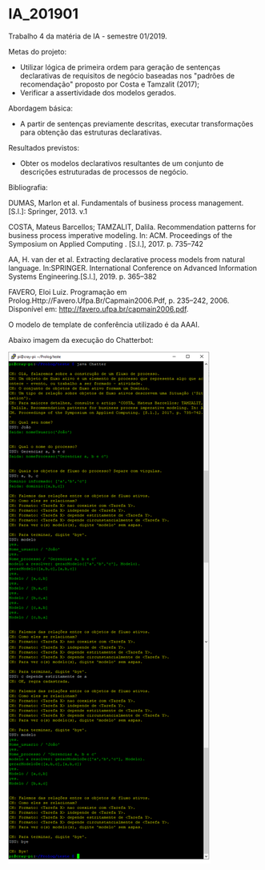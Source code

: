 # IA_201901
Trabalho 4 da matéria de IA - semestre 01/2019.

Metas do projeto:
- Utilizar lógica de primeira ordem para geração de sentenças declarativas de requisitos de negócio baseadas nos "padrões de recomendação" proposto por Costa e Tamzalit (2017);
- Verificar a assertividade dos modelos gerados.

Abordagem básica:
- A partir de sentenças previamente descritas, executar transformações para obtenção das estruturas declarativas.

Resultados previstos:
- Obter os modelos declarativos resultantes de um conjunto de descrições estruturadas de processos de negócio.

Bibliografia:

DUMAS, Marlon et al. Fundamentals of business process management. [S.l.]: Springer, 2013. v.1

COSTA, Mateus Barcellos; TAMZALIT, Dalila. Recommendation patterns for business process imperative modeling. In: ACM. Proceedings of the Symposium on Applied Computing . [S.l.], 2017. p. 735–742

AA, H. van der et al. Extracting declarative process models from natural language. In:SPRINGER. International Conference on Advanced Information Systems Engineering.[S.l.], 2019. p. 365–382

FAVERO, Eloi Luiz. Programação em Prolog.Http://Favero.Ufpa.Br/Capmain2006.Pdf, p. 235–242, 2006. Disponível em: <http://favero.ufpa.br/capmain2006.pdf>.

O modelo de template de conferência utilizado é da AAAI.

Abaixo imagem da execução do Chatterbot:


![Screenshot](Chatter.png)
